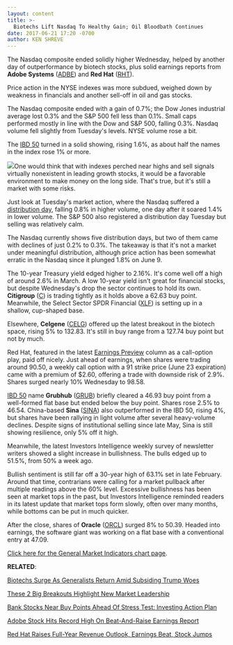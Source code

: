 ```yaml
---
layout: content
title: >-
  Biotechs Lift Nasdaq To Healthy Gain; Oil Bloodbath Continues
date: 2017-06-21 17:20 -0700
author: KEN SHREVE
---
```








The Nasdaq composite ended solidly higher Wednesday, helped by another day of outperformance by biotech stocks, plus solid earnings reports from **Adobe Systems** ([ADBE](https://research.investors.com/quote.aspx?symbol=ADBE)) and **Red Hat** ([RHT](https://research.investors.com/quote.aspx?symbol=RHT)).


Price action in the NYSE indexes was more subdued, weighed down by weakness in financials and another sell-off in oil and gas stocks.


The Nasdaq composite ended with a gain of 0.7%; the Dow Jones industrial average lost 0.3% and the S&P 500 fell less than 0.1%. Small caps performed mostly in line with the Dow and S&P 500, falling 0.3%. Nasdaq volume fell slightly from Tuesday's levels. NYSE volume rose a bit.


The [IBD 50](https://www.investors.com/stock-lists/ibd-50/ibd-50-performance/) turned in a solid showing, rising 1.6%, as about half the names in the index rose 1% or more.


![](https://www.investors.com/wp-content/uploads/2017/06/MP062117-162x300.png)One would think that with indexes perched near highs and sell signals virtually nonexistent in leading growth stocks, it would be a favorable environment to make money on the long side. That's true, but it's still a market with some risks.


Just look at Tuesday's market action, where the Nasdaq suffered a [distribution day](http://education.investors.com/lesson.aspx?id=735759&sourceid=735764), falling 0.8% in higher volume, one day after it soared 1.4% in lower volume. The S&P 500 also registered a distribution day Tuesday but selling was relatively calm.


The Nasdaq currently shows five distribution days, but two of them came with declines of just 0.2% to 0.3%. The takeaway is that it's not a market under meaningful distribution, although price action has been somewhat erratic in the Nasdaq since it plunged 1.8% on June 9.


The 10-year Treasury yield edged higher to 2.16%. It's come well off a high of around 2.6% in March. A low 10-year yield isn't great for financial stocks, but despite Wednesday's drop the sector continues to hold its own. **Citigroup** ([C](https://research.investors.com/quote.aspx?symbol=C)) is trading tightly as it holds above a 62.63 buy point. Meanwhile, the Select Sector SPDR Financial ([XLF](https://research.investors.com/quote.aspx?symbol=XLF)) is setting up in a shallow, cup-shaped base.


Elsewhere, **Celgene** ([CELG](https://research.investors.com/quote.aspx?symbol=CELG)) offered up the latest breakout in the biotech space, rising 5% to 132.83. It's still in buy range from a 127.74 buy point but not by much.


Red Hat, featured in the latest [Earnings Preview](https://www.investors.com/research/earnings-preview/software-firms-adobe-red-hat-oracle-in-earnings-spotlight/) column as a call-option play, paid off nicely. Just ahead of earnings, when shares were trading around 90.50, a weekly call option with a 91 strike price (June 23 expiration) came with a premium of $2.60, offering a trade with downside risk of 2.9%. Shares surged nearly 10% Wednesday to 98.58.


[IBD 50](https://www.investors.com/stock-lists/ibd-50/ibd-50-performance/) name **Grubhub** ([GRUB](https://research.investors.com/quote.aspx?symbol=GRUB)) briefly cleared a 46.93 buy point from a well-formed flat base but ended below the buy point. Shares rose 2.5% to 46.54. China-based **Sina** ([SINA](https://research.investors.com/quote.aspx?symbol=SINA)) also outperformed in the IBD 50, rising 4%, but shares have been rallying in light volume after several heavy-volume declines. Despite signs of institutional selling since late May, Sina is still showing resilience, only 5% off it high.


Meanwhile, the latest Investors Intelligence weekly survey of newsletter writers showed a slight increase in bullishness. The bulls edged up to 51.5%, from 50% a week ago.


Bullish sentiment is still far off a 30-year high of 63.1% set in late February. Around that time, contrarians were calling for a market pullback after multiple readings above the 60% level. Excessive bullishness has been seen at market tops in the past, but Investors Intelligence reminded readers in its latest update that market tops form slowly, often over many months, while bottoms can be put in much quicker.


After the close, shares of **Oracle** ([ORCL](https://research.investors.com/quote.aspx?symbol=ORCL)) surged 8% to 50.39. Headed into earnings, the software giant was working on a flat base with a conventional entry at 47.09.


[Click here for the General Market Indicators chart page](https://www.investors.com/wp-content/uploads/2017/06/IBD2106152536GMI.pdf).


**RELATED**:


[Biotechs Surge As Generalists Return Amid Subsiding Trump Woes](https://www.investors.com/news/technology/biotechs-surge-as-generalists-return-amid-subsiding-trump-woes/)


[These 2 Big Breakouts Highlight New Market Leadership](https://www.investors.com/market-trend/stock-market-today/these-2-big-breakouts-highlight-new-market-leadership-sp-500-futures/)


[Bank Stocks Near Buy Points Ahead Of Stress Test: Investing Action Plan](https://www.investors.com/research/investing-action-plan/bank-stocks-near-buy-points-ahead-of-stress-test-investing-action-plan/)


[Adobe Stock Hits Record High On Beat-And-Raise Earnings Report](https://www.investors.com/news/technology/adobe-stock-hits-record-high-on-beat-and-raise-q2-report/)


[Red Hat Raises Full-Year Revenue Outlook, Earnings Beat, Stock Jumps](https://www.investors.com/news/technology/red-hat-cloud-q1-earnings-beat-miss-expectations/)




